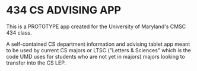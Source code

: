 # 434 CS ADVISING APP
This is a PROTOTYPE app created for the University of Maryland's CMSC 434 class.

A self-contained CS department information and advising tablet app meant to be used by current CS majors or LTSC ("Letters & Sciences" which is the code UMD uses for students who are not yet in majors) majors looking to transfer into the CS LEP.
